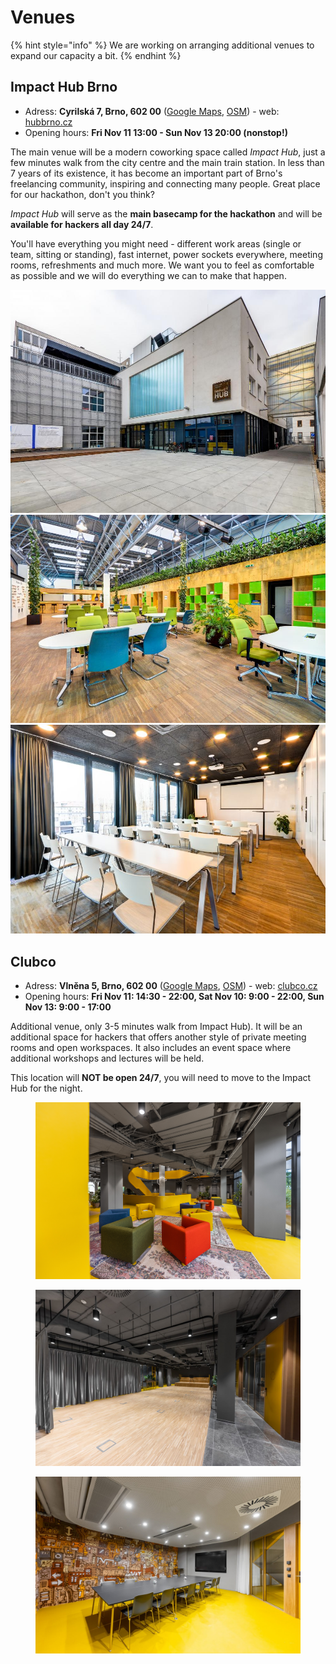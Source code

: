# Venues

{% hint style="info" %}
We are working on arranging additional venues to expand our capacity a bit.
{% endhint %}

## Impact Hub Brno

* Adress: **Cyrilská 7, Brno, 602 00** ([Google Maps](https://goo.gl/maps/wutjvk8jCFuDcvSG6), [OSM](https://www.openstreetmap.org/way/339769163)) - web: [hubbrno.cz](https://www.hubbrno.cz/en/)
* Opening hours: **Fri Nov 11 13:00 - Sun Nov 13 20:00 (nonstop!)**

The main venue will be a modern coworking space called _Impact Hub_, just a few minutes walk from the city centre and the main train station. In less than 7 years of its existence, it has become an important part of Brno's freelancing community, inspiring and connecting many people. Great place for our hackathon, don't you think?

_Impact Hub_ will serve as the **main basecamp for the hackathon** and will be **available for hackers all day 24/7**.

You'll have everything you might need - different work areas (single or team, sitting or standing), fast internet, power sockets everywhere, meeting rooms, refreshments and much more. We want you to feel as comfortable as possible and we will do everything we can to make that happen.

![](../../.gitbook/assets/impact-hub-1.jpeg) ![](../../.gitbook/assets/impact-hub-3.jpeg) ![](../../.gitbook/assets/impact-hub-4.jpeg)

## Clubco

* Adress: **Vlněna 5, Brno, 602 00** ([Google Maps](https://g.page/clubco-brno?share), [OSM](https://www.openstreetmap.org/node/8848071783)) - web: [clubco.cz](https://clubco.cz/)
* Opening hours: **Fri Nov 11: 14:30 - 22:00, Sat Nov 10: 9:00 - 22:00, Sun Nov 13: 9:00 - 17:00**

Additional venue, only 3-5 minutes walk from Impact Hub). It will be an additional space for hackers that offers another style of private meeting rooms and open workspaces. It also includes an event space where additional workshops and lectures will be held.

This location will **NOT be open 24/7**, you will need to move to the Impact Hub for the night.

<div>

<figure><img src="../../.gitbook/assets/clubco4.jpeg" alt=""><figcaption></figcaption></figure>

 

<figure><img src="../../.gitbook/assets/clubco2.jpeg" alt=""><figcaption></figcaption></figure>

 

<figure><img src="../../.gitbook/assets/clubco1.jpeg" alt=""><figcaption></figcaption></figure>

</div>
